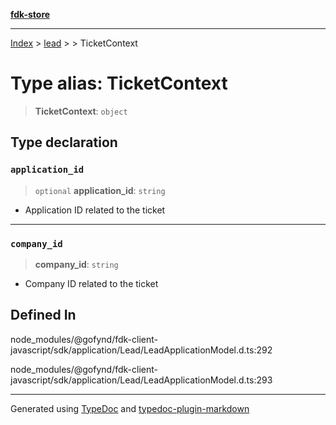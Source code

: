 [**fdk-store**](../../../README.md)
***

[Index](../../../API.md) > [lead](../../README.md) > [<internal>](../README.md) > TicketContext

# Type alias: TicketContext

> **TicketContext**: `object`

## Type declaration

### `application_id`

> `optional` **application\_id**: `string`

- Application ID related to the ticket

***

### `company_id`

> **company\_id**: `string`

- Company ID related to the ticket

## Defined In

node\_modules/@gofynd/fdk-client-javascript/sdk/application/Lead/LeadApplicationModel.d.ts:292

node\_modules/@gofynd/fdk-client-javascript/sdk/application/Lead/LeadApplicationModel.d.ts:293

***
Generated using [TypeDoc](https://typedoc.org/) and [typedoc-plugin-markdown](https://www.npmjs.com/package/typedoc-plugin-markdown)
